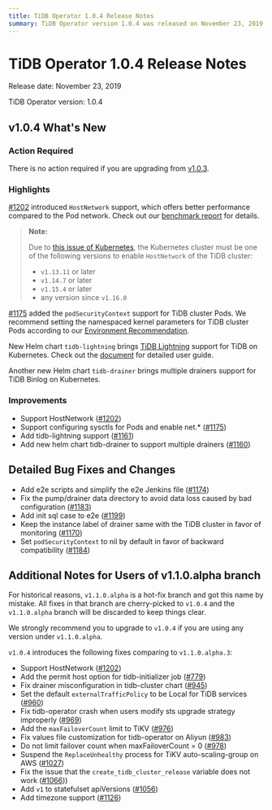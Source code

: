 ```yaml
---
title: TiDB Operator 1.0.4 Release Notes
summary: TiDB Operator version 1.0.4 was released on November 23, 2019. The new features include HostNetwork support, podSecurityContext support, and new Helm charts for TiDB Lightning and TiDB Binlog. There are also bug fixes and changes, and a recommendation to upgrade to v1.0.4 from v1.1.0.alpha.
---
```


# TiDB Operator 1.0.4 Release Notes

Release date: November 23, 2019

TiDB Operator version: 1.0.4

## v1.0.4 What's New

### Action Required

There is no action required if you are upgrading from [v1.0.3](release-1.0.3.md).

### Highlights

[#1202](https://github.com/pingcap/tidb-operator/pull/1202) introduced `HostNetwork` support, which offers better performance compared to the Pod network. Check out our [benchmark report](../benchmark-sysbench.md) for details.

> **Note:**
>
> Due to [this issue of Kubernetes](https://github.com/kubernetes/kubernetes/issues/78420), the Kubernetes cluster must be one of the following versions to enable `HostNetwork` of the TiDB cluster:
>
> - `v1.13.11` or later
> - `v1.14.7` or later
> - `v1.15.4` or later
> - any version since `v1.16.0`

[#1175](https://github.com/pingcap/tidb-operator/pull/1175) added the `podSecurityContext` support for TiDB cluster Pods. We recommend setting the namespaced kernel parameters for TiDB cluster Pods according to our [Environment Recommendation](../prerequisites.md).

New Helm chart `tidb-lightning` brings [TiDB Lightning](https://docs.pingcap.com/tidb/stable/tidb-lightning-overview) support for TiDB on Kubernetes. Check out the [document](../restore-data-using-tidb-lightning.md) for detailed user guide.

Another new Helm chart `tidb-drainer` brings multiple drainers support for TiDB Binlog on Kubernetes.

### Improvements

- Support HostNetwork ([#1202](https://github.com/pingcap/tidb-operator/pull/1202))
- Support configuring sysctls for Pods and enable net.* ([#1175](https://github.com/pingcap/tidb-operator/pull/1175))
- Add tidb-lightning support ([#1161](https://github.com/pingcap/tidb-operator/pull/1161))
- Add new helm chart tidb-drainer to support multiple drainers ([#1160](https://github.com/pingcap/tidb-operator/pull/1160))

## Detailed Bug Fixes and Changes

- Add e2e scripts and simplify the e2e Jenkins file ([#1174](https://github.com/pingcap/tidb-operator/pull/1174))
- Fix the pump/drainer data directory to avoid data loss caused by bad configuration ([#1183](https://github.com/pingcap/tidb-operator/pull/1183))
- Add init sql case to e2e ([#1199](https://github.com/pingcap/tidb-operator/pull/1199))
- Keep the instance label of drainer same with the TiDB cluster in favor of monitoring ([#1170](https://github.com/pingcap/tidb-operator/pull/1170))
- Set `podSecurityContext` to nil by default in favor of backward compatibility ([#1184](https://github.com/pingcap/tidb-operator/pull/1184))

## Additional Notes for Users of v1.1.0.alpha branch

For historical reasons, `v1.1.0.alpha` is a hot-fix branch and got this name by mistake. All fixes in that branch are cherry-picked to `v1.0.4` and the `v1.1.0.alpha` branch will be discarded to keep things clear.

We strongly recommend you to upgrade to `v1.0.4` if you are using any version under `v1.1.0.alpha`.

`v1.0.4` introduces the following fixes comparing to `v1.1.0.alpha.3`:

- Support HostNetwork ([#1202](https://github.com/pingcap/tidb-operator/pull/1202))
- Add the permit host option for tidb-initializer job ([#779](https://github.com/pingcap/tidb-operator/pull/779))
- Fix drainer misconfiguration in tidb-cluster chart ([#945](https://github.com/pingcap/tidb-operator/pull/945))
- Set the default `externalTrafficPolicy` to be Local for TiDB services ([#960](https://github.com/pingcap/tidb-operator/pull/960))
- Fix tidb-operator crash when users modify sts upgrade strategy improperly ([#969](https://github.com/pingcap/tidb-operator/pull/969))
- Add the `maxFailoverCount` limit to TiKV ([#976](https://github.com/pingcap/tidb-operator/pull/976))
- Fix values file customization for tidb-operator on Aliyun ([#983](https://github.com/pingcap/tidb-operator/pull/983))
- Do not limit failover count when maxFailoverCount = 0 ([#978](https://github.com/pingcap/tidb-operator/pull/978))
- Suspend the `ReplaceUnhealthy` process for TiKV auto-scaling-group on AWS ([#1027](https://github.com/pingcap/tidb-operator/pull/1027))
- Fix the issue that the `create_tidb_cluster_release` variable does not work ([#1066](https://github.com/pingcap/tidb-operator/pull/1066)))
- Add `v1` to statefulset apiVersions ([#1056](https://github.com/pingcap/tidb-operator/pull/1056))
- Add timezone support ([#1126](https://github.com/pingcap/tidb-operator/pull/1027))

